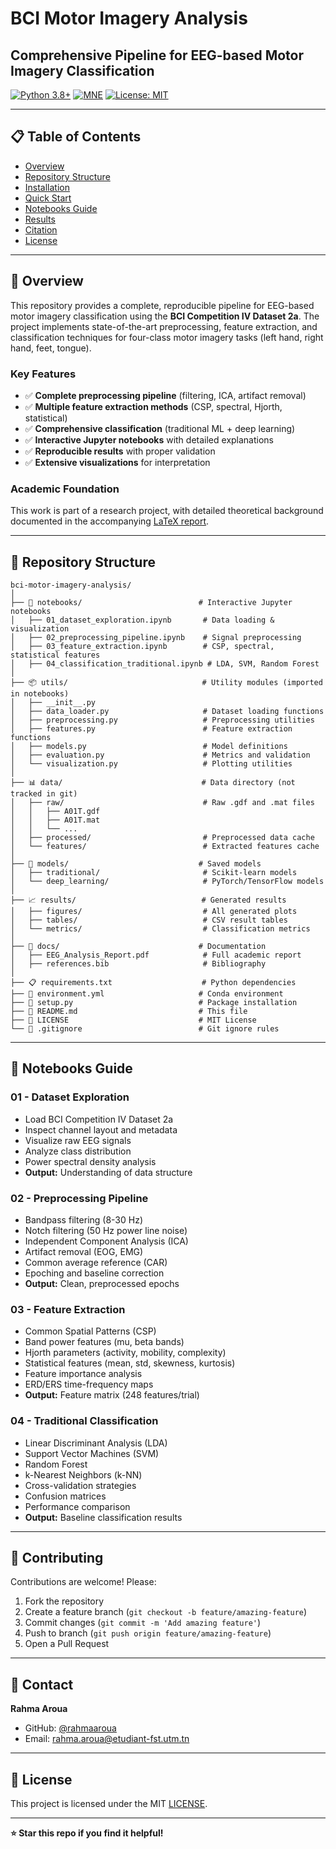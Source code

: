 # BCI Motor Imagery Analysis
## Comprehensive Pipeline for EEG-based Motor Imagery Classification

[![Python 3.8+](https://img.shields.io/badge/python-3.8+-blue.svg)](https://www.python.org/downloads/)
[![MNE](https://img.shields.io/badge/MNE-1.0+-orange.svg)](https://mne.tools/)
[![License: MIT](https://img.shields.io/badge/License-MIT-yellow.svg)](https://opensource.org/licenses/MIT)

---

## 📋 Table of Contents
- [Overview](#overview)
- [Repository Structure](#repository-structure)
- [Installation](#installation)
- [Quick Start](#quick-start)
- [Notebooks Guide](#notebooks-guide)
- [Results](#results)
- [Citation](#citation)
- [License](#license)

---

## 🧠 Overview

This repository provides a complete, reproducible pipeline for EEG-based motor imagery classification using the **BCI Competition IV Dataset 2a**. The project implements state-of-the-art preprocessing, feature extraction, and classification techniques for four-class motor imagery tasks (left hand, right hand, feet, tongue).

### Key Features
- ✅ **Complete preprocessing pipeline** (filtering, ICA, artifact removal)
- ✅ **Multiple feature extraction methods** (CSP, spectral, Hjorth, statistical)
- ✅ **Comprehensive classification** (traditional ML + deep learning)
- ✅ **Interactive Jupyter notebooks** with detailed explanations
- ✅ **Reproducible results** with proper validation
- ✅ **Extensive visualizations** for interpretation

### Academic Foundation
This work is part of a research project, with detailed theoretical background documented in the accompanying [LaTeX report](docs/EEG_Analysis_Report.pdf).

---

## 📁 Repository Structure

```
bci-motor-imagery-analysis/
│
├── 📓 notebooks/                          # Interactive Jupyter notebooks
│   ├── 01_dataset_exploration.ipynb       # Data loading & visualization
│   ├── 02_preprocessing_pipeline.ipynb    # Signal preprocessing
│   ├── 03_feature_extraction.ipynb        # CSP, spectral, statistical features
│   ├── 04_classification_traditional.ipynb # LDA, SVM, Random Forest
│
├── 📦 utils/                              # Utility modules (imported in notebooks)
│   ├── __init__.py
│   ├── data_loader.py                     # Dataset loading functions
│   ├── preprocessing.py                   # Preprocessing utilities
│   ├── features.py                        # Feature extraction functions
│   ├── models.py                          # Model definitions
│   ├── evaluation.py                      # Metrics and validation
│   └── visualization.py                   # Plotting utilities
│
├── 📊 data/                               # Data directory (not tracked in git)
│   ├── raw/                               # Raw .gdf and .mat files
│   │   ├── A01T.gdf
│   │   ├── A01T.mat
│   │   └── ...
│   ├── processed/                         # Preprocessed data cache
│   └── features/                          # Extracted features cache
│
├── 🎯 models/                             # Saved models
│   ├── traditional/                       # Scikit-learn models
│   └── deep_learning/                     # PyTorch/TensorFlow models
│
├── 📈 results/                            # Generated results
│   ├── figures/                           # All generated plots
│   ├── tables/                            # CSV result tables
│   └── metrics/                           # Classification metrics
│
├── 📄 docs/                               # Documentation
│   ├── EEG_Analysis_Report.pdf            # Full academic report
│   ├── references.bib                     # Bibliography
│
├── 📋 requirements.txt                    # Python dependencies
├── 🐍 environment.yml                     # Conda environment
├── 🚀 setup.py                            # Package installation
├── 📖 README.md                           # This file
├── 📜 LICENSE                             # MIT License
└── 🙈 .gitignore                          # Git ignore rules
```
---

## 📓 Notebooks Guide

### 01 - Dataset Exploration
- Load BCI Competition IV Dataset 2a
- Inspect channel layout and metadata
- Visualize raw EEG signals
- Analyze class distribution
- Power spectral density analysis
- **Output:** Understanding of data structure

### 02 - Preprocessing Pipeline
- Bandpass filtering (8-30 Hz)
- Notch filtering (50 Hz power line noise)
- Independent Component Analysis (ICA)
- Artifact removal (EOG, EMG)
- Common average reference (CAR)
- Epoching and baseline correction
- **Output:** Clean, preprocessed epochs

### 03 - Feature Extraction
- Common Spatial Patterns (CSP)
- Band power features (mu, beta bands)
- Hjorth parameters (activity, mobility, complexity)
- Statistical features (mean, std, skewness, kurtosis)
- Feature importance analysis
- ERD/ERS time-frequency maps
- **Output:** Feature matrix (248 features/trial)

### 04 - Traditional Classification
- Linear Discriminant Analysis (LDA)
- Support Vector Machines (SVM)
- Random Forest
- k-Nearest Neighbors (k-NN)
- Cross-validation strategies
- Confusion matrices
- Performance comparison
- **Output:** Baseline classification results

---
## 🤝 Contributing

Contributions are welcome! Please:
1. Fork the repository
2. Create a feature branch (`git checkout -b feature/amazing-feature`)
3. Commit changes (`git commit -m 'Add amazing feature'`)
4. Push to branch (`git push origin feature/amazing-feature`)
5. Open a Pull Request

---

## 📧 Contact

**Rahma Aroua**
- GitHub: [@rahmaaroua](https://github.com/rahmaaroua)
- Email: rahma.aroua@etudiant-fst.utm.tn

---

## 📜 License

This project is licensed under the MIT [LICENSE](LICENSE).


---

**⭐ Star this repo if you find it helpful!**

